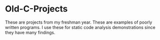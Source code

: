 # Old-C-Projects
These are projects from my freshman year.  These are examples of poorly written programs.  I use these for static code analysis demonstrations since they have many findings.

